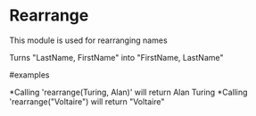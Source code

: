 Rearrange
===========

This module is used for rearranging names

Turns "LastName, FirstName" into "FirstName, LastName"

#examples

*Calling 'rearrange(Turing, Alan)' will return Alan Turing
*Calling 'rearrange("Voltaire") will return "Voltaire"

